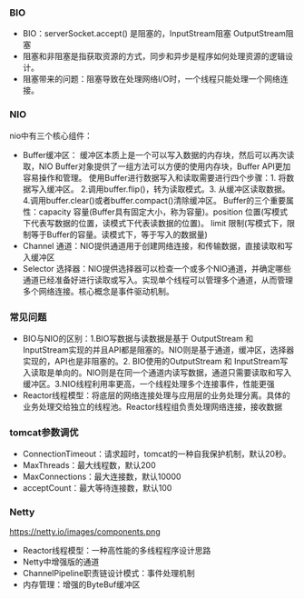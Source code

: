 ### BIO
* BIO：serverSocket.accept() 是阻塞的，InputStream阻塞 OutputStream阻塞
* 阻塞和非阻塞是指获取资源的方式，同步和异步是程序如何处理资源的逻辑设计。
* 阻塞带来的问题：阻塞导致在处理网络I/O时，一个线程只能处理一个网络连接。
### NIO
nio中有三个核心组件：
* Buffer缓冲区：
缓冲区本质上是一个可以写入数据的内存块，然后可以再次读取，NIO Buffer对象提供了一组方法可以方便的使用内存块，Buffer API更加容易操作和管理。
使用Buffer进行数据写入和读取需要进行四个步骤：1. 将数据写入缓冲区。 2.调用buffer.flip()，转为读取模式。3. 从缓冲区读取数据。4.调用buffer.clear()或者buffer.compact()清除缓冲区。
Buffer的三个重要属性：capacity 容量(Buffer具有固定大小，称为容量)。position 位置(写模式下代表写数据的位置，读模式下代表读数据的位置)。
limit 限制(写模式下，限制等于Buffer的容量。读模式下，等于写入的数据量)
* Channel 通道：NIO提供通道用于创建网络连接，和传输数据，直接读取和写入缓冲区
* Selector 选择器：NIO提供选择器可以检查一个或多个NIO通道，并确定哪些通道已经准备好进行读取或写入。实现单个线程可以管理多个通道，从而管理多个网络连接。核心概念是事件驱动机制。

### 常见问题
* BIO与NIO的区别：1.BIO写数据与读数据是基于 OutputStream 和 InputStream实现的并且API都是阻塞的。NIO则是基于通道，缓冲区，选择器实现的，API也是非阻塞的。2. BIO使用的OutputStream 和 InputStream写入读取是单向的。NIO则是在同一个通道内读写数据，通道只需要读取和写入缓冲区。3.NIO线程利用率更高，一个线程处理多个连接事件，性能更强
* Reactor线程模型：将底层的网络连接处理与应用层的业务处理分离。具体的业务处理交给独立的线程池。Reactor线程组负责处理网络连接，接收数据
### tomcat参数调优
* ConnectionTimeout：请求超时，tomcat的一种自我保护机制，默认20秒。
* MaxThreads：最大线程数，默认200 
* MaxConnections：最大连接数，默认10000
* acceptCount：最大等待连接数，默认100
### Netty
https://netty.io/images/components.png


* Reactor线程模型：一种高性能的多线程程序设计思路
* Netty中增强版的通道
* ChannelPipeline职责链设计模式：事件处理机制
* 内存管理：增强的ByteBuf缓冲区




